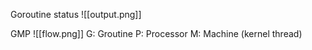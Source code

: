 Goroutine status
![[output.png]]

GMP 
![[flow.png]]
G: Groutine
P: Processor
M: Machine (kernel thread)